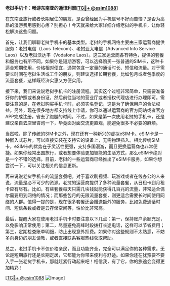 **老挝手机卡：畅游东南亚的通讯利器[[TG💪+ @esim1088](https://t.me/s/esim1088)]**

在东南亚旅行或者长期居住的朋友，是否曾经因为手机信号不好而苦恼？是否为高昂的漫游费用感到心疼？别担心！今天就来给大家详细介绍老挝的手机卡，让你轻松解决这些问题。

首先，让我们聊聊老挝手机卡的基本类型。老挝的手机网络主要由三家运营商提供服务：老挝电信（Laos Telecom）、老挝亚太电信（Advanced Info Service Laos）以及老挝沃达丰（Vodafone Laos）。这三家运营商各有特色，提供的套餐和服务也有所不同。如果你是短期游客，可以选择购买一张普通的SIM卡，这种卡适合短期使用，价格相对便宜，通常包含一定量的通话时长、短信和流量。对于需要长时间在老挝生活或工作的朋友，则建议选择长期套餐，比如包月或者包季度的流量套餐，这样既经济实惠又方便实用。

接下来，我们来说说老挝手机卡的注册流程。其实这个过程非常简单，只需要准备好你的护照或者身份证，然后前往当地的营业厅或者授权代理店进行办理即可。需要注意的是，在老挝购买手机卡时，必须实名登记，这是为了确保用户的合法权益。另外，现在很多地方都支持线上申请，你可以通过运营商的官方网站或者官方APP完成注册，省去了跑腿的时间。不过，如果是第一次使用老挝的手机卡，还是建议亲自去店里咨询一下，毕竟面对面交流更直观，能避免很多不必要的麻烦。

当然啦，除了传统的SIM卡之外，现在还有一种新兴的虚拟eSIM卡。eSIM卡是一种嵌入式芯片，可以直接安装在支持它的设备上，无需物理插入。相比传统SIM卡，eSIM卡的优势在于灵活性更强，支持多国漫游，而且更换运营商也非常便捷。如果你经常出国旅行，或者想要体验更加智能的生活方式，那么eSIM卡绝对是一个不错的选择。目前，老挝的一些运营商已经推出了eSIM卡服务，如果你想尝试一下，可以关注相关的信息更新。

再来说说老挝手机卡的流量套餐吧。对于喜欢刷视频、玩游戏或者在线办公的人来说，流量是必不可少的资源。老挝的运营商提供了多种流量套餐，从日租卡到月租卡应有尽有。比如，有些套餐每天只需几块钱就能获得几百兆的流量，非常适合偶尔需要用到网络的情况；而那些包月的无限流量套餐，则更适合需要长时间使用网络的人群。值得一提的是，现在很多套餐还会赠送额外的服务，比如免费通话时间、短信条数或者是云存储空间等，性价比非常高。

最后，提醒大家在使用老挝手机卡时要注意以下几点：第一，保持账户余额充足，以免影响正常使用；第二，尽量避免高峰时段拨打长途电话，这样可以节省费用；第三，定期检查账单明细，防止出现意外扣费。如果你对这些规则不太熟悉，不妨多向身边的朋友请教，或者直接联系客服热线获取帮助。

总之，老挝手机卡不仅价格亲民，而且功能齐全，完全可以满足你的各种需求。无论是短期旅行还是长期定居，它都能为你带来便利与舒适。如果你还在犹豫要不要入手一张老挝手机卡，那就赶紧行动起来吧！相信我，有了它，你的旅途会变得更加精彩！

[[TG💪+ @esim1088](https://t.me/s/esim1088) ![Image](https://i.postimg.cc/4NQfJmqS/Snipaste-2025-05-13-00-14-12.png)]
